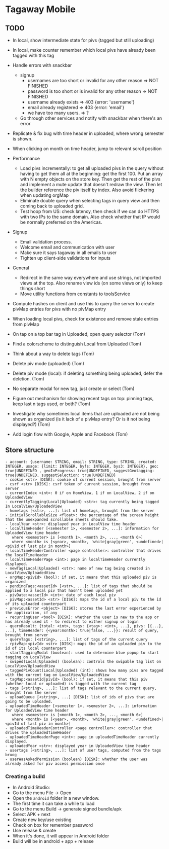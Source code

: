 # Tagaway Mobile

## TODO

- In local, show intermediate state for pivs (tagged but still uploading)
- In local, make counter remember which local pivs have already been tagged with this tag
- Handle errors with snackbar
   - signup
      - usernames are too short or invalid for any other reason => NOT FINISHED
      - password is too short or is invalid for any other reason => NOT FINISHED
      - username already exists => 403 {error: 'username'}
      - email already registered => 403 {error: 'email'}
      - we have too many users. => ?
   - Go through other services and notify with snackbar when there's an error
- Replicate & fix bug with time header in uploaded, where wrong semester is shown.
- When clicking on month on time header, jump to relevant scroll position
- Performance
   - Load pivs incrementally: to get all uploaded pivs in the query without having to get them all at the beginning: get the first 100. Put an array with N empty objects on the store key. Then get the rest of the pivs and implement a mute update that doesn't redraw the view. Then let the builder reference the piv itself by index. Also avoid flickering when updating orgMap
   - Eliminate double query when selecting tags in query view and then coming back to uploaded grid.
   - Test hoop from US: check latency, then check if we can do HTTPS with two IPs to the same domain. Also check whether that IP would be normally preferred on the Americas.
- Signup
  - Email validation process.
  - Welcome email and communication with user
  - Make sure it says tagaway in all emails to user
  - Tighten up client-side validations for inputs
- General
   - Redirect in the same way everywhere and use strings, not imported views at the top. Also rename view ids (on some views only) to keep things short
   - Move utility functions from constants to toolsService
- Compute hashes on client and use this to query the server to create pivMap entries for pivs with no pivMap entry
- When loading local pivs, check for existence and remove stale entries from pivMap

- On tap on a top bar tag in Uploaded, open query selector (Tom)
- Find a colorscheme to distinguish Local from Uploaded (Tom)
- Think about a way to delete tags (Tom)
- Delete piv mode (uploaded) (Tom)
- Delete piv mode (local): if deleting something being uploaded, defer the deletion. (Tom)
- No separate modal for new tag, just create or select (Tom)
- Figure out mechanism for showing recent tags on top: pinning tags, keep last n tags used, or both? (Tom)
- Investigate why sometimes local items that are uploaded are not being shown as organized (is it lack of a pivMap entry? Or is it not being displayed?) (Tom)
- Add login flow with Google, Apple and Facebook (Tom)

## Store structure

```
- account: {username: STRING, email: STRING, type: STRING, created: INTEGER, usage: {limit: INTEGER, byfs: INTEGER, bys3: INTEGER}, geo: true|UNDEFINED , geoInProgress: true|UNDEFINED, suggestGeotagging: true|UNDEFINED, suggestSelection: true|UNDEFINED}
- cookie <str> [DISK]: cookie of current session, brought from server
- csrf <str> [DISK]: csrf token of current session, brought from server
- currentIndex <int>: 0 if on HomeView, 1 if on LocalView, 2 if on UploadedView
- currentlyTagging(Local|Uploaded) <str>: tag currently being tagged In LocalView/UploadedView
- hometags [<str>, ...]: list of hometags, brought from the server
- initialScrollableSize <float>: the percentage of the screen height that the unexpanded scrollable sheets should take.
- localYear <str>: displayed year in LocalView time header
- localTimeHeader [<semester 1>, <semester 2>, ...]: information for UploadedView time header
   where <semester> is [<month 1>, <month 2>, ..., <month 6>]
   where <month> is [<year>, <month>, 'white|gray|green', <undefined>|<pivId of last piv in month>]
- localTimeHeaderController <page controller>: controller that drives the localTimeHeader
- localTimeHeaderPage <int>: page in localTimeHeader currently displayed.
- newTag(Local|Uploaded) <str>: name of new tag being created in LocalView/UploadedView
- orgMap:<pivId> (bool): if set, it means that this uploaded piv is organized
- pendingTags:<assetId> [<str>, ...]: list of tags that should be applied to a local piv that hasn't been uploaded yet
- pivDate:<assetId> <int>: date of each local piv
- pivMap:<assetId> <str> [DISK]: maps the id of a local piv to the id of its uploaded counterpart
- previousError <object> [DISK]: stores the last error experienced by the application, if any
- recurringUser <bool> [DISK]: whether the user is new to the app or has already used it - to redirect to either signup or login
- queryResult: {total: <int>, tags: {<tag>: <int>, ...}, pivs: [{...}, ...], timeHeader: {<year:month>: true|false, ...}}: result of query, brought from server
- queryTags: [<string>, ...]: list of tags of the current query
- rpivMap:<pivId> <str> [DISK]: maps the id of an uploaded piv to the id of its local counterpart
- startTaggingModal (boolean): used to determine blue popup to start tagging on LocalView
- swiped(Local|Uploaded) (boolean): controls the swipable tag list on LocalView/UploadedView
- taggedPivCount(Local|Uploaded) (int): shows how many pivs are tagged with the current tag on LocalView/UploadedView
- tagMap:<assetId|pivId> (bool): if set, it means that this piv (whether local or uploaded) is tagged with the current tag
- tags [<string>, ...]: list of tags relevant to the current query, brought from the server
- uploadQueue [<string>, ...] [DISK]: list of ids of pivs that are going to be uploaded.
- uploadedTimeHeader [<semester 1>, <semester 2>, ...]: information for UploadedView time header
   where <semester> is [<month 1>, <month 2>, ..., <month 6>]
   where <month> is [<year>, <month>, 'white|gray|green', <undefined>|<pivId of last piv in month>]
- uploadedTimeHeaderController <page controller>: controller that drives the uploadedTimeHeader
- uploadedTimeHeaderPage <int>: page in uploadedTimeHeader currently displayed.
- uploadedYear <str>: displayed year in UploadedView time header
- usertags [<string>, ...]: list of user tags, computed from the tags bruog
- userWasAskedPermission (boolean) [DISK]: whether the user was already asked for piv access permission once
```

### Creating a build

- In Android Studio:
- Go to the menu File -> Open
- Open the `android` folder in a new window.
- The first time it can take a while to load
- Go to the menu Build -> generate signed bundle/apk
- Select APK + next
- Create new key/use existing
- Check on box for remember password
- Use release & create
- When it's done, it will appear in Android folder
- Build will be in android + app + release
